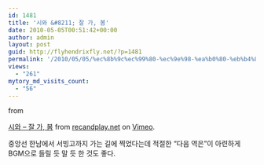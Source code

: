 ```yaml
---
id: 1481
title: '시와 &#8211; 잘 가, 봄'
date: 2010-05-05T00:51:42+00:00
author: admin
layout: post
guid: http://flyhendrixfly.net/?p=1481
permalink: '/2010/05/05/%ec%8b%9c%ec%99%80-%ec%9e%98-%ea%b0%80-%eb%b4%84/'
views:
  - "261"
mytory_md_visits_count:
  - "56"
---
```

from <a title="[http://recandplay.net]로 이동합니다." target="_blank" href="http://recandplay.net"><RECANDPLAY></a>



[시와 &#8211; 잘 가, 봄](http://vimeo.com/10449036) from [recandplay.net](http://vimeo.com/recandplay) on [Vimeo](http://vimeo.com).

중앙선 한남에서 서빙고까지 가는 길에 찍었다는데 적절한 &#8220;다음 역은&#8221;이 아련하게 BGM으로 들릴 듯 말 듯 한 것도 좋다.